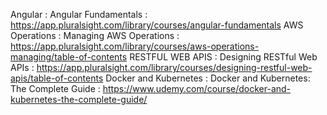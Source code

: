 Angular : Angular Fundamentals : https://app.pluralsight.com/library/courses/angular-fundamentals
AWS Operations : Managing AWS Operations : https://app.pluralsight.com/library/courses/aws-operations-managing/table-of-contents
RESTFUL WEB APIS : Designing RESTful Web APIs : https://app.pluralsight.com/library/courses/designing-restful-web-apis/table-of-contents
Docker and Kubernetes : Docker and Kubernetes: The Complete Guide : https://www.udemy.com/course/docker-and-kubernetes-the-complete-guide/
